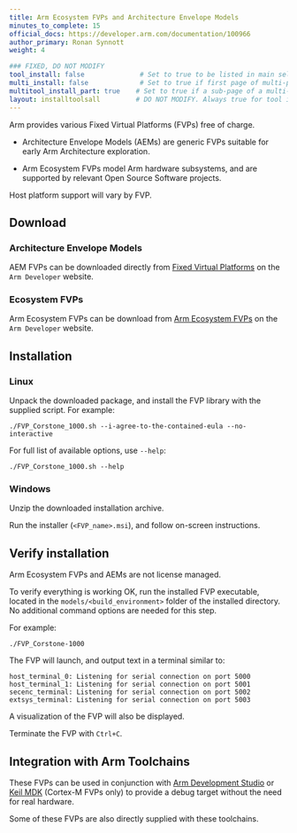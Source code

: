 ```yaml
---
title: Arm Ecosystem FVPs and Architecture Envelope Models
minutes_to_complete: 15
official_docs: https://developer.arm.com/documentation/100966
author_primary: Ronan Synnott
weight: 4

### FIXED, DO NOT MODIFY
tool_install: false              # Set to true to be listed in main selection page, else false
multi_install: false             # Set to true if first page of multi-page article, else false
multitool_install_part: true    # Set to true if a sub-page of a multi-page article, else false
layout: installtoolsall         # DO NOT MODIFY. Always true for tool install articles
---
```

Arm provides various Fixed Virtual Platforms (FVPs) free of charge.

* Architecture Envelope Models (AEMs) are generic FVPs suitable for early Arm Architecture exploration.

* Arm Ecosystem FVPs model Arm hardware subsystems, and are supported by relevant Open Source Software projects.

Host platform support will vary by FVP.

## Download

### Architecture Envelope Models

AEM FVPs can be downloaded directly from [Fixed Virtual Platforms](https://developer.arm.com/Tools%20and%20Software/Fixed%20Virtual%20Platforms) on the `Arm Developer` website.

### Ecosystem FVPs

Arm Ecosystem FVPs can be download from [Arm Ecosystem FVPs](https://developer.arm.com/downloads/-/arm-ecosystem-fvps) on the `Arm Developer` website.


## Installation

### Linux
Unpack the downloaded package, and install the FVP library with the supplied script. For example:
```command
./FVP_Corstone_1000.sh --i-agree-to-the-contained-eula --no-interactive
```
For full list of available options, use `--help`:
```command
./FVP_Corstone_1000.sh --help
```

### Windows

Unzip the downloaded installation archive.

Run the installer (`<FVP_name>.msi`), and follow on-screen instructions.

## Verify installation

Arm Ecosystem FVPs and AEMs are not license managed.

To verify everything is working OK, run the installed FVP executable, located in the `models/<build_environment>` folder of the installed directory. No additional command options are needed for this step.

For example:
```command
./FVP_Corstone-1000
```
The FVP will launch, and output text in a terminal similar to:
```output
host_terminal_0: Listening for serial connection on port 5000
host_terminal_1: Listening for serial connection on port 5001
secenc_terminal: Listening for serial connection on port 5002
extsys_terminal: Listening for serial connection on port 5003
```
A visualization of the FVP will also be displayed.

Terminate the FVP with `Ctrl+C`.

## Integration with Arm Toolchains

These FVPs can be used in conjunction with [Arm Development Studio](/install-guides/armds) or [Keil MDK](/install-guides/mdk) (Cortex-M FVPs only) to provide a debug target without the need for real hardware.

Some of these FVPs are also directly supplied with these toolchains.
